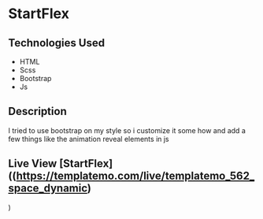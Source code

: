 # StartFlex

## Technologies Used
* HTML
* Scss
* Bootstrap
* Js

## Description
I tried to use bootstrap on my style so i customize it some how and add a few things like the animation reveal elements in js 

## Live View [StartFlex]((https://templatemo.com/live/templatemo_562_space_dynamic)
)

